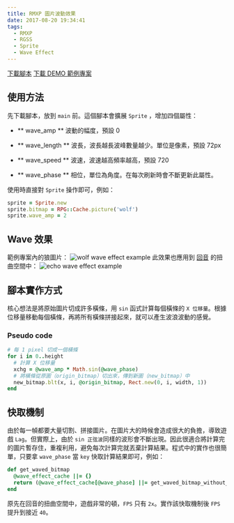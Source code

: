 ```yaml
---
title: RMXP 圖片波動效果
date: 2017-08-20 19:34:41
tags:
  - RMXP
  - RGSS
  - Sprite
  - Wave Effect
---
```

<a href="/blog/RM/rmxp_wave_effect.rb" target="_blank">下載腳本</a>
<a href="/blog/RM/rmxp_wave_effect.rar" target="_blank">下載 DEMO 範例專案</a>

## 使用方法

先下載腳本，放到 `main` 前。這個腳本會擴展 `Sprite` ，增加四個屬性：

- ** wave_amp **
  波動的幅度，預設 0

- ** wave_length **
  波長，波長越長波峰數量越少。單位是像素，預設 72px

- ** wave_speed **
  波速，波速越高頻率越高，預設 720

- ** wave_phase **
  相位，單位為角度。在每次刷新時會不斷更新此屬性。

使用時直接對 `Sprite` 操作即可，例如：
```rb
sprite = Sprite.new
sprite.bitmap = RPG::Cache.picture('wolf')
sprite.wave_amp = 2
```

## Wave 效果

範例專案內的狼圖片：
![wolf wave effect example](/blog/RM/rmxp_wave_effect_wolf.gif)
此效果也應用到 [回音](https://www.facebook.com/Echo2010.ourvoice/) 的扭曲空間中：
![echo wave effect example](/blog/RM/rmxp_wave_effect_echo.gif)


## 腳本實作方式

核心想法是將原始圖片切成許多橫條，用 `sin` 函式計算每個橫條的 `X 位移量`。根據位移量移動每個橫條，再將所有橫條拼接起來，就可以產生波浪波動的感覺。
### Pseudo code
```rb
# 每 1 pixel 切成一個橫條
for i in 0..height
  # 計算 X 位移量
  xchg = @wave_amp * Math.sin(@wave_phase)
  # 將橫條從原圖（origin_bitmap）切出來，傳到新圖（new_bitmap）中
  new_bitmap.blt(x, i, @origin_bitmap, Rect.new(0, i, width, 1))
end
```

## 快取機制

由於每一幀都要大量切割、拼接圖片。在圖片大的時候會造成很大的負擔，導致遊戲 `Lag`。但實際上，由於 `sin 正弦波`同樣的波形會不斷出現。因此很適合將計算完的圖片暫存住，重複利用，避免每次計算完就丟棄計算結果。程式中的實作也很簡單，只要拿 `wave_phase` 當 `key` 快取計算結果即可，例如：
```rb
def get_waved_bitmap
  @wave_effect_cache ||= {}
  return (@wave_effect_cache[@wave_phase] ||= get_waved_bitmap_without_cache)
end
```

原先在回音的扭曲空間中，遊戲非常的頓，`FPS` 只有 `2x`。實作該快取機制後 `FPS` 提升到接近 `40`。






